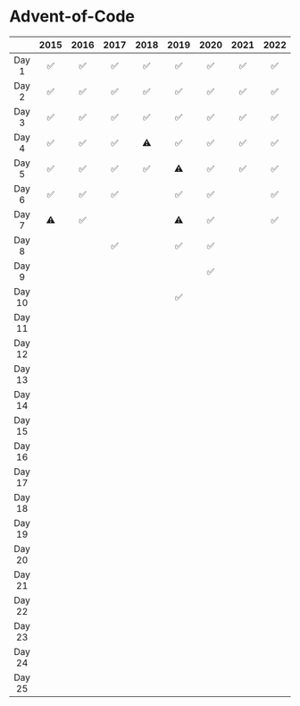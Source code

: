 # Advent-of-Code

|        | 2015 | 2016 | 2017 | 2018 | 2019 | 2020 | 2021 | 2022 |
| :----: | :--: | :--: | :--: | :--: | :--: | :--: | :--: | :--: |
| Day 1  |  ✅  |  ✅  |  ✅  |  ✅  |  ✅  |  ✅  |  ✅  |  ✅  |
| Day 2  |  ✅  |  ✅  |  ✅  |  ✅  |  ✅  |  ✅  |  ✅  |  ✅  |
| Day 3  |  ✅  |  ✅  |  ✅  |  ✅  |  ✅  |  ✅  |  ✅  |  ✅  |
| Day 4  |  ✅  |  ✅  |  ✅  |  ⚠️  |  ✅  |  ✅  |  ✅  |  ✅  |
| Day 5  |  ✅  |  ✅  |  ✅  |  ✅  |  ⚠️  |  ✅  |  ✅  |  ✅  |
| Day 6  |  ✅  |  ✅  |  ✅  |      |  ✅  |  ✅  |      |  ✅  |
| Day 7  |  ⚠️  |  ✅  |      |      |  ⚠️  |  ✅  |      |  ✅  |
| Day 8  |      |      |  ✅  |      |  ✅  |  ✅  |      |      |
| Day 9  |      |      |      |      |      |  ✅  |      |      |
| Day 10 |      |      |      |      |  ✅  |      |      |      |
| Day 11 |      |      |      |      |      |      |      |      |
| Day 12 |      |      |      |      |      |      |      |      |
| Day 13 |      |      |      |      |      |      |      |      |
| Day 14 |      |      |      |      |      |      |      |      |
| Day 15 |      |      |      |      |      |      |      |      |
| Day 16 |      |      |      |      |      |      |      |      |
| Day 17 |      |      |      |      |      |      |      |      |
| Day 18 |      |      |      |      |      |      |      |      |
| Day 19 |      |      |      |      |      |      |      |      |
| Day 20 |      |      |      |      |      |      |      |      |
| Day 21 |      |      |      |      |      |      |      |      |
| Day 22 |      |      |      |      |      |      |      |      |
| Day 23 |      |      |      |      |      |      |      |      |
| Day 24 |      |      |      |      |      |      |      |      |
| Day 25 |      |      |      |      |      |      |      |      |
